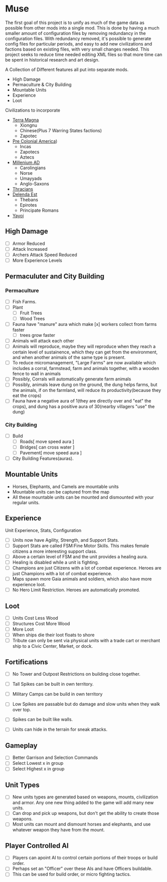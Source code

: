 # Muse

The first goal of this project is to unify as much of the game data as possible from other mods into a single mod. This is done by having a much smaller amount of configuration files by removing redundancy in the configuration files. With redundancy removed, it's possible to generate config files for particular periods, and easy to add new civilizations and factions based on existing files, with very small changes needed. This project seeks to reduce time needed editing XML files so that more time can be spent in historical research and art design.

A Collection of Different features all put into separate mods.

* High Damage
* Permaculture & City Building
* Mountable Units
* Experience
* Loot

Civilizations to incorporate
* [Terra Magna](https://github.com/0ADMods/terra_magna)
  * Xiongnu
  * Chinese(Plus 7 Warring States factions)
  * Zapotec
* [Pre Colonial America](https://github.com/0ADMods/pre-colonial-mod))
  * Incas
  * Zapotecs
  * Aztecs
* [Millenium AD](https://github.com/0ADMods/millenniumad)
  * Carolingians
  * Norse
  * Umayyads
  * Anglo-Saxons
* [Thracians](https://github.com/0ADMods/thracians)
* [Delenda Est](https://github.com/JustusAvramenko/delenda_est)
  * Thebans
  * Epirotes
  * Principate Romans
* [Yayoi](https://github.com/0ADMods/yayoi_japan)

## High Damage

- [ ] Armor Reduced
- [ ] Attack Increased
- [ ] Archers Attack Speed Reduced
- [ ] More Experience Levels

## Permaculuter and City Building 

### Permaculture

- [ ] Fish Farms. 
- [ ] Plant 
  - [ ] Fruit Trees
  - [ ] Wood Trees
- [ ] Fauna have "manure" aura which make 
  [x] workers collect from farms faster
  - [ ] trees grow faster
- [ ] Animals will attack each other
- [ ] Animals will reproduce, maybe they will reproduce when they reach a certain level of sustainence, which they can get from the environment, and when another animals of the same type is present.
- [ ] To reduce micromanagement, "Large Farms" are now available which includes a corral, farmstead, farm and animals together, with a wooden fence to wall in animals
- [ ] Possibly, Corrals will automatically generate farm animals
- [ ] Possibly, animals leave dung on the ground, the dung helps farms, but the animals, if on the farmland, will reduce its productivity(because they eat the crops)
- [ ] Fauna have a negative aura of 1(they are directly over and "eat" the crops), and dung has a positive aura of 30(nearby villagers "use" the dung)

### City Building
- [ ] Build 
  - [ ] Roads[ move speed aura ]
  - [ ] Bridges[ can cross water ]
  - [ ] Pavement[ move speed aura ]
- [ ] City Building Features(auras). 

## Mountable Units

* Horses, Elephants, and Camels are mountable units
* Mountable units can be captured from the map
* All these mountable units can be mounted and dismounted with your regular units.

## Experience
Unit Experience, Stats, Configuration
- [ ] Units now have Agility, Strength, and Support Stats. 
- [ ] Support Stats are called FSM:Fine Motor Skills. This makes female citizens a more interesting support class. 
- [ ] Above a certain level of FSM and the unit provides a healing aura.
- [ ] Healing is disabled while a unit is fighting.
- [ ] Champions are just Citizens with a lot of combat experience. Heroes are just Champions with a lot of combat experience. 
- [ ] Maps spawn more Gaia animals and soldiers, which also have more experience loot.
- [ ] No Hero Limit Restriction. Heroes are automatically promoted.

## Loot
- [ ] Units Cost Less Wood
- [ ] Structures Cost More Wood
- [ ] More Loot
- [ ] When ships die their loot floats to shore
- [ ] Tribute can only be sent via physical units with a trade cart or merchant ship to a Civic Center, Market, or dock.

## Fortifications
- [ ] No Tower and Outpost Restrictions on building close together. 
- [ ] Tall Spikes can be built in own territory. 
- [ ] Military Camps can be build in own territory
- [ ] Low Spikes are passable but do damage and slow units when they walk over top.
- [ ] Spikes can be built like walls.
- [ ] Units can hide in the terrain for sneak attacks.


## Gameplay
- [ ] Better Garrison and Selection Commands
- [ ] Select Lowest x in group
- [ ] Select Highest x in group

## Unit Types
- [ ] New units types are generated based on weapons, mounts, civilization and armor. Any one new thing added to the game will add many new units. 
- [ ] Can drop and pick up weapons, but don't get the ability to create those weapons.
- [ ] Most units can mount and dismount horses and elephants, and use whatever weapon they have from the mount.

## Player Controlled AI

- [ ] Players can apoint AI to control certain portions of their troops or build order.
- [ ] Perhaps set an "Officer" over these AIs and have Officers buildable.
- [ ] This can be used for build order, or micro fighting tactics. 
